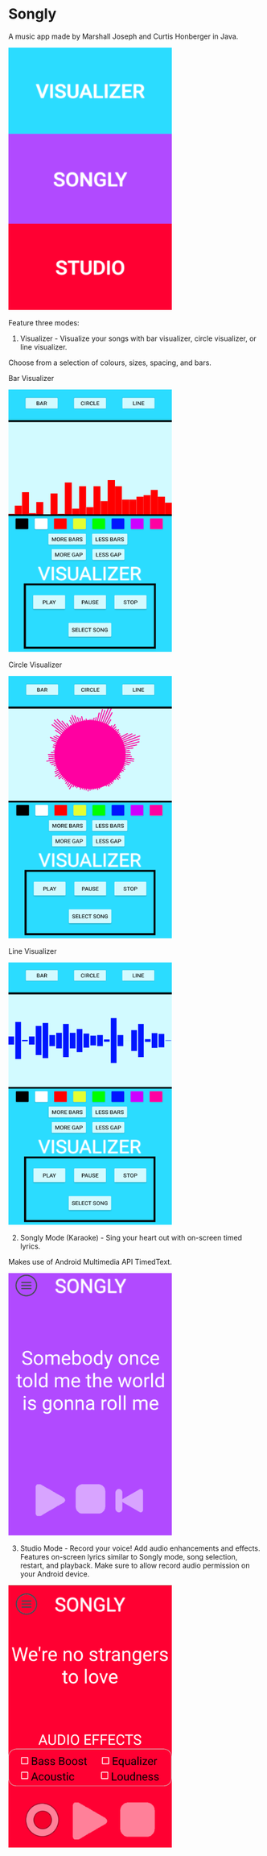 # Songly
A music app made by Marshall Joseph and Curtis Honberger in Java. 

<img src="Home Screen.png" width="325px" height="521px">

Feature three modes:

1. Visualizer - Visualize your songs with bar visualizer, circle visualizer, or line visualizer. 

Choose from a selection of colours, sizes, spacing, and bars. 

Bar Visualizer

<img src="Bar Visualizer.png" width="325px" height="521px">

Circle Visualizer

<img src="Circle Visualizer.png" width="325px" height="521px">

Line Visualizer

<img src="Line Visualizer.png" width="325px" height="521px">

2. Songly Mode (Karaoke) - Sing your heart out with on-screen timed lyrics. 

Makes use of Android Multimedia API TimedText. 

<img src="Songly Mode.png" width="325px" height="521px">

3. Studio Mode - Record your voice! Add audio enhancements and effects. 
Features on-screen lyrics similar to Songly mode, song selection, restart, and playback. 
Make sure to allow record audio permission on your Android device. 

<img src="Studio Mode.png" width="325px" height="521px">
